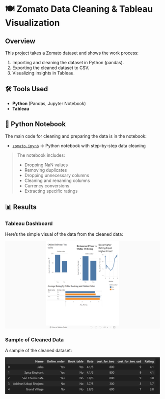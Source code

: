 # 🍽️ Zomato Data Cleaning & Tableau Visualization

## Overview
This project takes a Zomato dataset and shows the work process:

1. Importing and cleaning the dataset in Python (pandas).  
2. Exporting the cleaned dataset to CSV.  
3. Visualizing insights in Tableau.



## 🛠 Tools Used
- **Python** (Pandas, Jupyter Notebook)  
- **Tableau**  



## 📝 Python Notebook
The main code for cleaning and preparing the data is in the notebook:

- [`zomato.ipynb`](zomato.ipynb) → Python notebook with step-by-step data cleaning

> The notebook includes:
> - Dropping NaN values  
> - Removing duplicates
> - Dropping unnecessary columns
> - Cleaning and renaming columns
> - Currency conversions
> - Extracting specific ratings  



## 📊 Results

### Tableau Dashboard
Here’s the simple visual of the data from the cleaned data:

![Tableau Dashboard](Screenshot_(83).png)

### Sample of Cleaned Data
A sample of the cleaned dataset:

![Sample Data](data_head().png)
